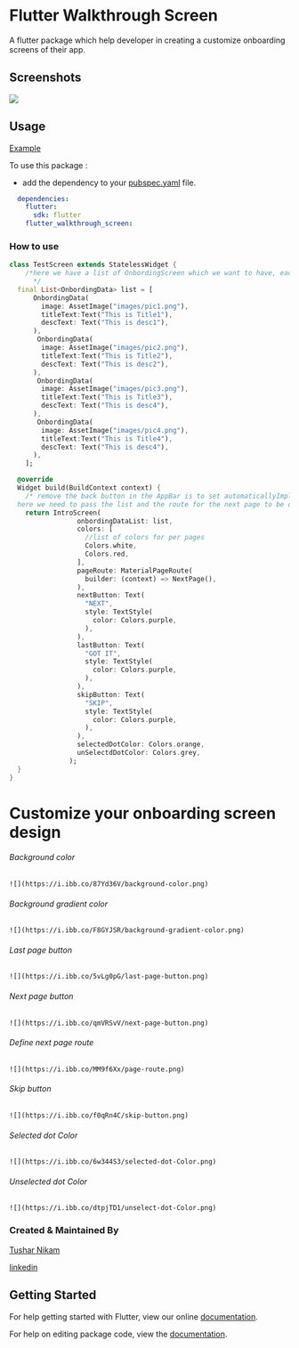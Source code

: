 # Flutter Walkthrough Screen
A flutter package which help developer in creating a customize onboarding screens of their app.

## Screenshots

![](https://i.ibb.co/L05Kg47/Walkthrough.png)


## Usage


[Example](https://github.com/champ96k/flutter_walkthrough_screen/tree/main/example)

To use this package :

* add the dependency to your [pubspec.yaml](https://github.com/champ96k/flutter-onboarding-screen/blob/master/pubspec.yaml) file.

```yaml
  dependencies:
    flutter:
      sdk: flutter
    flutter_walkthrough_screen:
```

### How to use

```dart
class TestScreen extends StatelessWidget {
    /*here we have a list of OnbordingScreen which we want to have, each OnbordingScreen have a imagePath,title and an desc.
      */
  final List<OnbordingData> list = [
      OnbordingData(
        image: AssetImage("images/pic1.png"),
        titleText:Text("This is Title1"),
        descText: Text("This is desc1"),
      ),
       OnbordingData(
        image: AssetImage("images/pic2.png"),
        titleText:Text("This is Title2"),
        descText: Text("This is desc2"),
      ),
       OnbordingData(
        image: AssetImage("images/pic3.png"),
        titleText:Text("This is Title3"),
        descText: Text("This is desc4"),
      ),
       OnbordingData(
        image: AssetImage("images/pic4.png"),
        titleText:Text("This is Title4"),
        descText: Text("This is desc4"),
      ),
    ];

  @override
  Widget build(BuildContext context) {
    /* remove the back button in the AppBar is to set automaticallyImplyLeading to false
  here we need to pass the list and the route for the next page to be opened after this. */
    return IntroScreen(
                 onbordingDataList: list,
                 colors: [
                   //list of colors for per pages
                   Colors.white,
                   Colors.red,
                 ],
                 pageRoute: MaterialPageRoute(
                   builder: (context) => NextPage(),
                 ),
                 nextButton: Text(
                   "NEXT",
                   style: TextStyle(
                     color: Colors.purple,
                   ),
                 ),
                 lastButton: Text(
                   "GOT IT",
                   style: TextStyle(
                     color: Colors.purple,
                   ),
                 ),
                 skipButton: Text(
                   "SKIP",
                   style: TextStyle(
                     color: Colors.purple,
                   ),
                 ),
                 selectedDotColor: Colors.orange,
                 unSelectdDotColor: Colors.grey,
               );
  }
}
```


# Customize your onboarding screen design


###### Background color

    ![](https://i.ibb.co/87Yd36V/background-color.png)



###### Background gradient color

    ![](https://i.ibb.co/F8GYJSR/background-gradient-color.png)


###### Last page button

    ![](https://i.ibb.co/5vLg0pG/last-page-button.png)



###### Next page button

    ![](https://i.ibb.co/qmVRSvV/next-page-button.png)


###### Define next page route

    ![](https://i.ibb.co/MM9f6Xx/page-route.png)


###### Skip button

    ![](https://i.ibb.co/f0qRn4C/skip-button.png)


###### Selected dot Color

    ![](https://i.ibb.co/6w344S3/selected-dot-Color.png)



###### Unselected dot Color

    ![](https://i.ibb.co/dtpjTD1/unselect-dot-Color.png)



### Created & Maintained By

[Tushar Nikam](https://github.com/champ96k)


[linkedin](https://www.linkedin.com/in/tushar-nikam-a29a97131/)


## Getting Started

For help getting started with Flutter, view our online [documentation](https://flutter.io/).

For help on editing package code, view the [documentation](https://flutter.io/developing-packages/).

